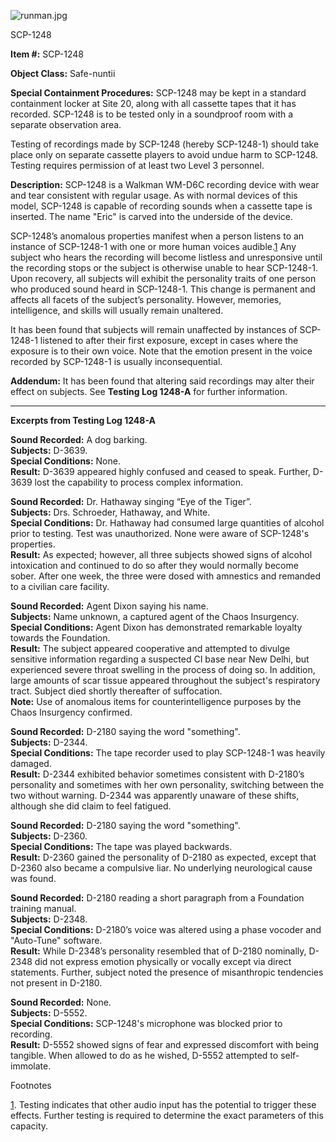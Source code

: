 ![runman.jpg](http://scp-wiki.wdfiles.com/local--files/scp-1248/runman.jpg)

SCP-1248

**Item #:** SCP-1248

**Object Class:** Safe-nuntii

**Special Containment Procedures:** SCP-1248 may be kept in a standard containment locker at Site 20, along with all cassette tapes that it has recorded. SCP-1248 is to be tested only in a soundproof room with a separate observation area.

Testing of recordings made by SCP-1248 (hereby SCP-1248-1) should take place only on separate cassette players to avoid undue harm to SCP-1248. Testing requires permission of at least two Level 3 personnel.

**Description:** SCP-1248 is a Walkman WM-D6C recording device with wear and tear consistent with regular usage. As with normal devices of this model, SCP-1248 is capable of recording sounds when a cassette tape is inserted. The name "Eric" is carved into the underside of the device.

SCP-1248’s anomalous properties manifest when a person listens to an instance of SCP-1248-1 with one or more human voices audible.[1](javascript:;) Any subject who hears the recording will become listless and unresponsive until the recording stops or the subject is otherwise unable to hear SCP-1248-1. Upon recovery, all subjects will exhibit the personality traits of one person who produced sound heard in SCP-1248-1. This change is permanent and affects all facets of the subject’s personality. However, memories, intelligence, and skills will usually remain unaltered.

It has been found that subjects will remain unaffected by instances of SCP-1248-1 listened to after their first exposure, except in cases where the exposure is to their own voice. Note that the emotion present in the voice recorded by SCP-1248-1 is usually inconsequential.

**Addendum:** It has been found that altering said recordings may alter their effect on subjects. See **Testing Log 1248-A** for further information.

* * *

**Excerpts from Testing Log 1248-A**

**Sound Recorded:** A dog barking.  
**Subjects:** D-3639.  
**Special Conditions:** None.  
**Result:** D-3639 appeared highly confused and ceased to speak. Further, D-3639 lost the capability to process complex information.

**Sound Recorded:** Dr. Hathaway singing “Eye of the Tiger”.  
**Subjects:** Drs. Schroeder, Hathaway, and White.  
**Special Conditions:** Dr. Hathaway had consumed large quantities of alcohol prior to testing. Test was unauthorized. None were aware of SCP-1248's properties.  
**Result:** As expected; however, all three subjects showed signs of alcohol intoxication and continued to do so after they would normally become sober. After one week, the three were dosed with amnestics and remanded to a civilian care facility.

**Sound Recorded:** Agent Dixon saying his name.  
**Subjects:** Name unknown, a captured agent of the Chaos Insurgency.  
**Special Conditions:** Agent Dixon has demonstrated remarkable loyalty towards the Foundation.  
**Result:** The subject appeared cooperative and attempted to divulge sensitive information regarding a suspected CI base near New Delhi, but experienced severe throat swelling in the process of doing so. In addition, large amounts of scar tissue appeared throughout the subject's respiratory tract. Subject died shortly thereafter of suffocation.  
**Note:** Use of anomalous items for counterintelligence purposes by the Chaos Insurgency confirmed.

**Sound Recorded:** D-2180 saying the word "something".  
**Subjects:** D-2344.  
**Special Conditions:** The tape recorder used to play SCP-1248-1 was heavily damaged.  
**Result:** D-2344 exhibited behavior sometimes consistent with D-2180’s personality and sometimes with her own personality, switching between the two without warning. D-2344 was apparently unaware of these shifts, although she did claim to feel fatigued.

**Sound Recorded:** D-2180 saying the word "something".  
**Subjects:** D-2360.  
**Special Conditions:** The tape was played backwards.  
**Result:** D-2360 gained the personality of D-2180 as expected, except that D-2360 also became a compulsive liar. No underlying neurological cause was found.

**Sound Recorded:** D-2180 reading a short paragraph from a Foundation training manual.  
**Subjects:** D-2348.  
**Special Conditions:** D-2180’s voice was altered using a phase vocoder and "Auto-Tune" software.  
**Result:** While D-2348’s personality resembled that of D-2180 nominally, D-2348 did not express emotion physically or vocally except via direct statements. Further, subject noted the presence of misanthropic tendencies not present in D-2180.

**Sound Recorded:** None.  
**Subjects:** D-5552.  
**Special Conditions:** SCP-1248's microphone was blocked prior to recording.  
**Result:** D-5552 showed signs of fear and expressed discomfort with being tangible. When allowed to do as he wished, D-5552 attempted to self-immolate.

Footnotes

[1](javascript:;). Testing indicates that other audio input has the potential to trigger these effects. Further testing is required to determine the exact parameters of this capacity.